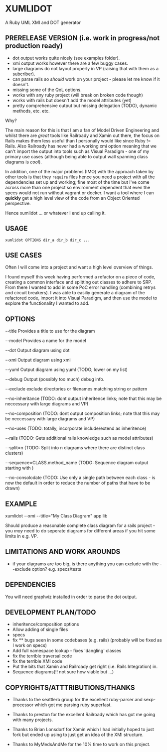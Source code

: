 # XUMLIDOT

A Ruby UML XMI and DOT generator

## PRERELEASE VERSION (i.e. work in progress/not production ready)

- dot output works quite nicely (see examples folder).
- xmi output works however there are a few buggy cases. 
- large diagrams do not layout properly in VP (raising that with them as a subcriber).
- can parse rails so *should* work on your project - please let me know if it doesn't.
- missing some of the QoL options.
- works with any ruby project (will break on broken code though)
- works with rails but doesn't add the model attributes (yet)
- pretty comprehensive output but missing delegation (TODO), dynamic methods, etc. etc.

Why?

The main reason for this is that I am a fan of Model Driven Engineering and
whilst there are *great* tools like Railroady and Xamin out there, the focus on
Rails makes them less useful than I personally would like since Ruby != Rails. Also 
Railroady has never had a working xmi option meaning that we can't import the output
into tools such as Visual Paradigm - one of my primary use cases (although being able
to output wall spanning class diagrams is *cool*).

In addition, one of the major problems (IMO) with the approach taken by other
tools is that they ```require``` files hence you need a project with all the
dependencies set up and working; fine most of the time but I've come across
more than one project so environment dependent that even the specs would not
run without vagrant or docker.  I want a tool where I can **quickly** get a high
level view of the code from an Object Oriented perspective.

Hence xumlidot ... or whatever I end up calling it.

## USAGE

    xumlidot OPTIONS dir_a dir_b dir_c ...

## USE CASES

Often I will come into a project and want a high level overview of things.

I found myself this week having performed a refactor on a piece of code, creating a 
common interface and splitting out classes to adhere to SRP. From there I wanted to
add in some PoC error handling (combining retrys and circuit breakers). I was able
to easiliy generate a diagram of the refactored code, import it into Visual Paradigm,
and then use the model to explore the functionality I wanted to add. 

## OPTIONS

  --title Provides a title to use for the diagram

  --model Provides a name for the model

  --dot Output diagram using dot

  --xmi Output diagram using xmi

  --yuml Output diagram using yuml (TODO; lower on my list)

  --debug Output (possibly too much) debug info.

  --exclude exclude directories or filenames matching string or pattern

  --no-inheritance (TODO: dont output inheritence links; note that this may be
  neccessary with large diagrams and VP)

  --no-composition (TODO: dont output composition links; note that this may be
  neccessary with large diagrams and VP)

  --no-uses (TODO: totally, incorporate include/extend as inheritence)

  --rails (TODO: Gets additional rails knowledge such as model attributes)

  --split=n (TODO: Split into n diagrams where there are distinct class
  clusters)

  --sequence=CLASS.method_name (TODO: Sequence diagram output starting with )

  --no-consolodate (TODO: Use only a single path between each class - is now
  the default in order to reduce the number of paths that have to be drawn)


## EXAMPLE

  xumlidot --xmi --title="My Class Diagram" app lib

Should produce a reasonable complete class diagram for a rails project - you *may* need to do seperate
diagrams for different areas if you hit some limits in e.g. VP.

## LIMITATIONS AND WORK AROUNDS

- if your diagrams are too big, is there anything you can exclude with the --exclude option? e.g. specs/tests

## DEPENDENCIES

You will need graphviz installed in order to parse the dot output.

## DEVELOPMENT PLAN/TODO

- inheritence/composition options
- Allow adding of single files 
- specs
- fix ** bugs seen in some codebases (e.g. rails) (probably will be fixed as I work on specs)
- Add full namespace lookup - fixes 'dangling' classes
- fix the terrible traversal code
- fix the terrible XMI code
- Put the bits that Xamin and Railroady get right (i.e. Rails Integration) in.
- Sequence diagrams(!! not sure how viable but ...)

## COPYRIGHTS/ATTTRIBUTIONS/THANKS

- Thanks to the seattlerb group for the excellent ruby-parser and sexp-processor which got
me parsing ruby superfast.

- Thanks to preston for the excellent Railroady which has got me going with many projects.

- Thanks to Brian Lonsdorf for Xamin which I had initially hoped to just fork but ended up
using to just get an idea of the XMI structure.

- Thanks to MyMedsAndMe for the 10% time to work on this project.
